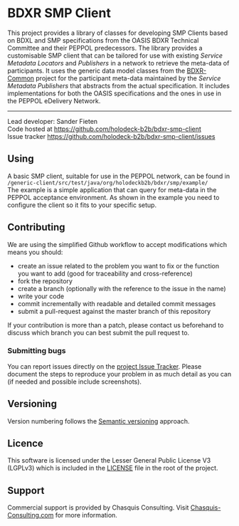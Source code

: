 # BDXR SMP Client
This project provides a library of classes for developing SMP Clients based on BDXL and SMP specifications from the OASIS BDXR Technical Committee and their PEPPOL predecessors. The library provides a customisable SMP client that can be tailored for use with existing _Service Metadata Locators_ and _Publishers_ in a network to retrieve the meta-data of participants. It uses the generic data model classes from the [BDXR-Common](https://github.com/holodeck-b2b/bdxr-common) project for the participant meta-data maintained by the <i>Service Metadata Publishers</i> that abstracts from the actual specification. It includes implementations for both the OASIS specifications and the ones in use in the PEPPOL eDelivery Network. 

__________________
Lead developer: Sander Fieten  
Code hosted at https://github.com/holodeck-b2b/bdxr-smp-client  
Issue tracker https://github.com/holodeck-b2b/bdxr-smp-client/issues

##  Using
A basic SMP client, suitable for use in the PEPPOL network, can be found in `/generic-client/src/test/java/org/holodeckb2b/bdxr/smp/example/`  
The example is a simple application that can query for meta-data in the PEPPOL acceptance environment. As shown in the example you need to configure the client so it fits to your specific setup.  

## Contributing
We are using the simplified Github workflow to accept modifications which means you should:
* create an issue related to the problem you want to fix or the function you want to add (good for traceability and cross-reference)
* fork the repository
* create a branch (optionally with the reference to the issue in the name)
* write your code
* commit incrementally with readable and detailed commit messages
* submit a pull-request against the master branch of this repository

If your contribution is more than a patch, please contact us beforehand to discuss which branch you can best submit the pull request to.

### Submitting bugs
You can report issues directly on the [project Issue Tracker](https://github.com/holodeck-b2b/bdxr-smp-client/issues).
Please document the steps to reproduce your problem in as much detail as you can (if needed and possible include screenshots).

## Versioning
Version numbering follows the [Semantic versioning](http://semver.org/) approach.

## Licence
This software is licensed under the Lesser General Public License V3 (LGPLv3) which is included in the [LICENSE](LICENSE) file in the root of the project.

## Support
Commercial support is provided by Chasquis Consulting. Visit [Chasquis-Consulting.com](http://chasquis-consulting.com/holodeck-b2b-support/) for more information.
